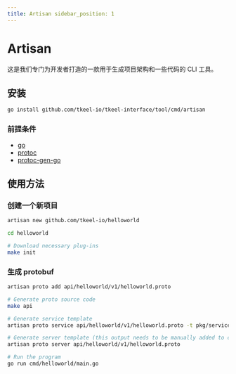 ```yaml
---
title: Artisan sidebar_position: 1
---
```


# Artisan

这是我们专门为开发者打造的一款用于生成项目架构和一些代码的 CLI 工具。

## 安装

```bash
go install github.com/tkeel-io/tkeel-interface/tool/cmd/artisan
```

### 前提条件

- [go](https://golang.org/dl/)
- [protoc](https://github.com/protocolbuffers/protobuf)
- [protoc-gen-go](https://github.com/protocolbuffers/protobuf-go)

## 使用方法

### 创建一个新项目

```bash
artisan new github.com/tkeel-io/helloworld

cd helloworld

# Download necessary plug-ins
make init
```

### 生成 protobuf

```bash
artisan proto add api/helloworld/v1/helloworld.proto

# Generate proto source code
make api

# Generate service template
artisan proto service api/helloworld/v1/helloworld.proto -t pkg/service

# Generate server template (this output needs to be manually added to cmd/helloworld/main.go)
artisan proto server api/helloworld/v1/helloworld.proto

# Run the program
go run cmd/helloworld/main.go
```

